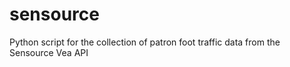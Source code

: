 # sensource
Python script for the collection of patron foot traffic data from the Sensource Vea API
